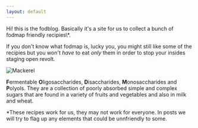 ```yaml
---
layout: default
---
```


<div class="lead pretty-links">
 <p markdown="1"> Hi! this is the fodblog. Basically it's a site for us to collect a bunch of fodmap friendly recipies\*.


  If you don't know what fodmap is, lucky you, you might still like some of the recipies but you won't *have* to eat *only*  them in order to stop your insides staging open revolt. 
  
  ![Mackerel]({{https://fodblog.github.io/}}/assets/pictures/mackerel.gif)
  
 **F**ermentable **O**ligosaccharides, **D**isaccharides, **M**onosaccharides and **P**olyols. They are a collection of poorly absorbed simple and complex sugars that are found in a variety of fruits and vegetables and also in milk and wheat.  


\*These recipes work for us, they may not work for everyone. In posts we will try to flag up any elements that could be unnfriendly to some.
</p>
</div>
